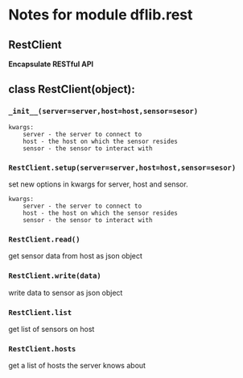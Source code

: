 # Notes for module dflib.rest
## RestClient
**Encapsulate RESTful API**
	

## class RestClient(object):
### `_init__(server=server,host=host,sensor=sesor)`

	
	kwargs:
		server - the server to connect to
		host - the host on which the sensor resides
		sensor - the sensor to interact with

		

### `RestClient.setup(server=server,host=host,sensor=sesor)`
set new options in kwargs for server, host and sensor.

	kwargs:
		server - the server to connect to
		host - the host on which the sensor resides
		sensor - the sensor to interact with
	

### `RestClient.read()`
get sensor data from host as json object
		

### `RestClient.write(data)`
write data to sensor as json object
		

### `RestClient.list`
get list of sensors on host
		

### `RestClient.hosts`
get a list of hosts the server knows about
		
